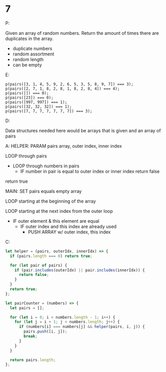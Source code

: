 # 7

P:

Given an array of random numbers. Return the amount of times there are duplicates in the array.

- duplicate numbers
- random assortment
- random length
- can be empty

E:

```
p(pairs([3, 1, 4, 5, 9, 2, 6, 5, 3, 5, 8, 9, 7]) === 3);
p(pairs([2, 7, 1, 8, 2, 8, 1, 8, 2, 8, 4]) === 4);
p(pairs([]) === 0);
p(pairs([23]) === 0);
p(pairs([997, 997]) === 1);
p(pairs([32, 32, 32]) === 1);
p(pairs([7, 7, 7, 7, 7, 7, 7]) === 3);
```

D:

Data structures needed here would be arrays that is given and an array of pairs

A:
HELPER:
PARAM pairs array, outer index, inner index

LOOP through pairs

- LOOP through numbers in pairs
  - IF number in pair is equal to outer index or inner index return false

return true

MAIN:
SET pairs equals empty array

LOOP starting at the beginning of the array

LOOP starting at the next index from the outer loop

- IF outer element & this element are equal
  - IF outer index and this index are already used
    - PUSH ARRAY w/ outer index, this index

C:

```javascript
let helper = (pairs, outerIdx, innerIdx) => {
  if (pairs.length === 0) return true;

  for (let pair of pairs) {
    if (pair.includes(outerIdx) || pair.includes(innerIdx)) {
      return false;
    }
  }
  return true;
};

let pairCounter = (numbers) => {
  let pairs = [];

  for (let i = 0; i < numbers.length - 1; i++) {
    for (let j = i + 1; j < numbers.length; j++) {
      if (numbers[i] === numbers[j] && helper(pairs, i, j)) {
        pairs.push([i, j]);
        break;
      }
    }
  }

  return pairs.length;
};
```
